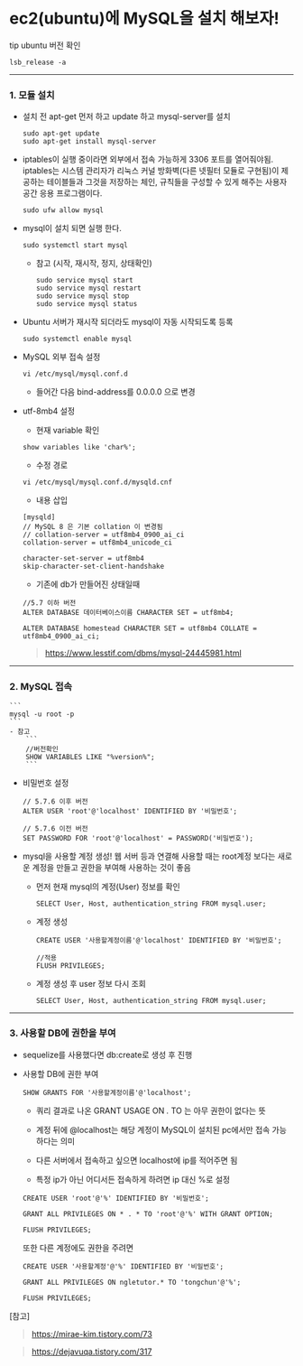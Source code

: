 # ec2(ubuntu)에 MySQL을 설치 해보자!

tip ubuntu 버전 확인

```
lsb_release -a
```

---

### 1. 모듈 설치

- 설치 전 apt-get 먼저 하고 update 하고 mysql-server를 설치

  ```
  sudo apt-get update
  sudo apt-get install mysql-server
  ```

- iptables이 실행 중이라면 외부에서 접속 가능하게 3306 포트를 열어줘야됨.
  iptables는 시스템 관리자가 리눅스 커널 방화벽(다른 넷필터 모듈로 구현됨)이 제공하는 테이블들과 그것을 저장하는 체인, 규칙들을 구성할 수 있게 해주는 사용자 공간 응용 프로그램이다.
  ```
  sudo ufw allow mysql
  ```
- mysql이 설치 되면 실행 한다.
  ```
  sudo systemctl start mysql
  ```
  - 참고 (시작, 재시작, 정지, 상태확인)
    ```
    sudo service mysql start
    sudo service mysql restart
    sudo service mysql stop
    sudo service mysql status
    ```
- Ubuntu 서버가 재시작 되더라도 mysql이 자동 시작되도록 등록
  ```
  sudo systemctl enable mysql
  ```
- MySQL 외부 접속 설정

  ```
  vi /etc/mysql/mysql.conf.d
  ```

  - 들어간 다음 bind-address를 0.0.0.0 으로 변경

- utf-8mb4 설정

  - 현재 variable 확인

  ```
  show variables like 'char%';
  ```

  - 수정 경로

  ```
  vi /etc/mysql/mysql.conf.d/mysqld.cnf
  ```

  - 내용 삽입

  ```
  [mysqld]
  // MySQL 8 은 기본 collation 이 변경됨
  // collation-server = utf8mb4_0900_ai_ci
  collation-server = utf8mb4_unicode_ci

  character-set-server = utf8mb4
  skip-character-set-client-handshake
  ```

  - 기존에 db가 만들어진 상태일때

  ```
  //5.7 이하 버전
  ALTER DATABASE 데이터베이스이름 CHARACTER SET = utf8mb4;

  ALTER DATABASE homestead CHARACTER SET = utf8mb4 COLLATE = utf8mb4_0900_ai_ci;
  ```

  > https://www.lesstif.com/dbms/mysql-24445981.html

---

### 2. MySQL 접속

    ```
    mysql -u root -p
    ```
    - 참고
        ```
        //버전확인
        SHOW VARIABLES LIKE "%version%";
        ```

- 비밀번호 설정

  ```
  // 5.7.6 이후 버전
  ALTER USER 'root'@'localhost' IDENTIFIED BY '비밀번호';

  // 5.7.6 이전 버전
  SET PASSWORD FOR 'root'@'localhost' = PASSWORD('비밀번호');
  ```

- mysql을 사용할 계정 생성!
  웹 서버 등과 연결해 사용할 때는 root계정 보다는 새로운 계정을 만들고 권한을 부여해 사용하는 것이 좋음

  - 먼저 현재 mysql의 계정(User) 정보를 확인

    ```
    SELECT User, Host, authentication_string FROM mysql.user;
    ```

  - 계정 생성

    ```
    CREATE USER '사용할계정이름'@'localhost' IDENTIFIED BY '비밀번호';

    //적용
    FLUSH PRIVILEGES;
    ```

  - 계정 생성 후 user 정보 다시 조회
    ```
    SELECT User, Host, authentication_string FROM mysql.user;
    ```

---

### 3. 사용할 DB에 권한을 부여

- sequelize를 사용했다면 db:create로 생성 후 진행

- 사용할 DB에 권한 부여

  ```
  SHOW GRANTS FOR '사용할계정이름'@'localhost';
  ```

  - 쿼리 결과로 나온 GRANT USAGE ON _._ TO 는 아무 권한이 없다는 뜻
  - 계정 뒤에 @localhost는 해당 계정이 MySQL이 설치된 pc에서만 접속 가능 하다는 의미
  - 다른 서버에서 접속하고 싶으면 localhost에 ip를 적어주면 됨

  - 특정 ip가 아닌 어디서든 접속하게 하려면 ip 대신 %로 설정

  ```
  CREATE USER 'root'@'%' IDENTIFIED BY '비밀번호';

  GRANT ALL PRIVILEGES ON * . * TO 'root'@'%' WITH GRANT OPTION;

  FLUSH PRIVILEGES;
  ```

  또한 다른 계정에도 권한을 주려면

  ```
  CREATE USER '사용할계정'@'%' IDENTIFIED BY '비밀번호';

  GRANT ALL PRIVILEGES ON ngletutor.* TO 'tongchun'@'%';

  FLUSH PRIVILEGES;
  ```

[참고]

> https://mirae-kim.tistory.com/73

> https://dejavuqa.tistory.com/317
